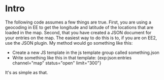# Intro
The following code assumes a few things are true. First, you are using a geocoding in EE to get the longitude and latitude of the locations that are loaded in the map. Second, that you have created a JSON document for your entries on the map. The easiest way to do this is to, if you are on EE2, use the JSON plugin. My method would go something like this:
- Create a new JS template in the js template group called something.json
- Write something like this in that template: {exp:json:entries channel="map" status="open" limit="300"}

It's as simple as that.